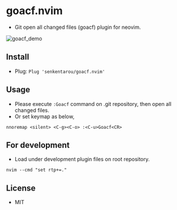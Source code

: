 # goacf.nvim
* Git open all changed files (goacf) plugin for neovim.

![goacf_demo](https://github.com/senkentarou/goacf.nvim/assets/12808787/bd26b48a-ad5c-4118-a3e2-2a265f4a0ade)

## Install
* Plug: `Plug 'senkentarou/goacf.nvim'`

## Usage
* Please execute `:Goacf` command on .git repository, then open all changed files.
* Or set keymap as below,
```
nnoremap <silent> <C-g><C-o> :<C-u>Goacf<CR>
```

## For development
* Load under development plugin files on root repository.

`nvim --cmd "set rtp+=."`

## License
* MIT
